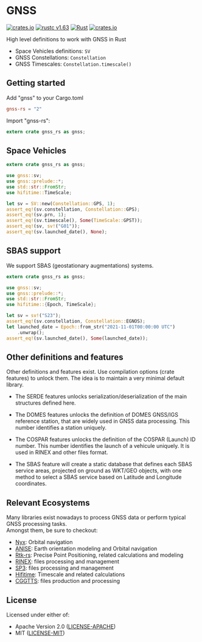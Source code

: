 # GNSS

[![crates.io](https://img.shields.io/crates/v/gnss-rs.svg)](https://crates.io/crates/gnss-rs)
[![rustc v1.63](https://img.shields.io/badge/minimum%20rustc-1.63-blue?logo=rust)](https://www.whatrustisit.com)
[![Rust](https://github.com/rtk-rs/gnss/actions/workflows/rust.yml/badge.svg)](https://github.com/rtk-rs/gnss/actions/workflows/rust.yml)
[![crates.io](https://docs.rs/gnss-rs/badge.svg)](https://docs.rs/gnss-rs/badge.svg)

High level definitions to work with GNSS in Rust

+ Space Vehicles definitions: `SV`
+ GNSS Constellations: `Constellation`
+ GNSS Timescales: `Constellation.timescale()`

## Getting started

Add "gnss" to your Cargo.toml

```toml
gnss-rs = "2"
```

Import "gnss-rs": 

```rust
extern crate gnss_rs as gnss;
```

## Space Vehicles

```rust
extern crate gnss_rs as gnss;

use gnss::sv;
use gnss::prelude::*;
use std::str::FromStr;
use hifitime::TimeScale;

let sv = SV::new(Constellation::GPS, 1);
assert_eq!(sv.constellation, Constellation::GPS);
assert_eq!(sv.prn, 1);
assert_eq!(sv.timescale(), Some(TimeScale::GPST));
assert_eq!(sv, sv!("G01"));
assert_eq!(sv.launched_date(), None);
```

## SBAS support

We support SBAS (geostationary augmentations) systems. 

```rust
extern crate gnss_rs as gnss;

use gnss::sv;
use gnss::prelude::*;
use std::str::FromStr;
use hifitime::{Epoch, TimeScale};

let sv = sv!("S23");
assert_eq!(sv.constellation, Constellation::EGNOS);
let launched_date = Epoch::from_str("2021-11-01T00:00:00 UTC")
    .unwrap();
assert_eq!(sv.launched_date(), Some(launched_date));
```

## Other definitions and features

Other definitions and features exist. Use compilation options (crate features) to unlock them.
The idea is to maintain a very minimal default library.

- The SERDE features unlocks serialization/deserialization of the main structures defined here.

- The DOMES features unlocks the definition of DOMES GNSS/IGS reference station,
that are widely used in GNSS data processing. This number identifies a station uniquely.

- The COSPAR features unlocks the definition of the COSPAR (Launch) ID number.
This number identifies the launch of a vehicule uniquely. It is used in RINEX
and other files format.

- The SBAS feature will create a static database that defines each SBAS service areas,
projected on ground as WKT/GEO objects, with one method to select a SBAS service based
on Latitude and Longitude coordinates.

## Relevant Ecosystems

Many libraries exist nowadays to process GNSS data or perform typical GNSS processing tasks.  
Amongst them, be sure to checkout:

- [Nyx](https://github.com/nyx-space/nyx): Orbital navigation
- [ANISE](https://github.com/nyx-space/anise): Earth orientation modeling and Orbital navigation
- [Rtk-rs](https://github.com/rtk-rs/gnss-rtk): Precise Point Positioning, related calculations and modeling
- [RINEX](https://github.com/georust/rinex): files processing and management
- [SP3](https://github.com/georust/rinex): files processing and management
- [Hifitime](https://github.com/nyx-space/hifitime): Timescale and related calculations
- [CGGTTS](https://github.com/gwbres/cggtts): files production and processing

## License

Licensed under either of:

* Apache Version 2.0 ([LICENSE-APACHE](http://www.apache.org/licenses/LICENSE-2.0))
* MIT ([LICENSE-MIT](http://opensource.org/licenses/MIT))
